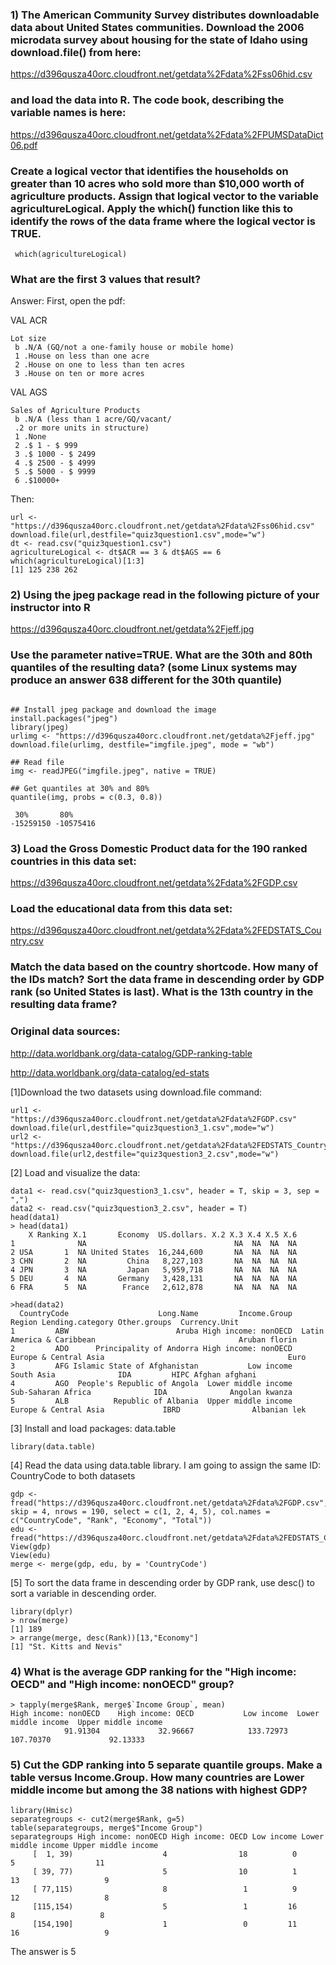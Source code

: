 ### 1) The American Community Survey distributes downloadable data about United States communities. Download the 2006 microdata survey about housing for the state of Idaho using download.file() from here:

https://d396qusza40orc.cloudfront.net/getdata%2Fdata%2Fss06hid.csv

### and load the data into R. The code book, describing the variable names is here:

https://d396qusza40orc.cloudfront.net/getdata%2Fdata%2FPUMSDataDict06.pdf

### Create a logical vector that identifies the households on greater than 10 acres who sold more than $10,000 worth of agriculture products. Assign that logical vector to the variable agricultureLogical. Apply the which() function like this to identify the rows of the data frame where the logical vector is TRUE.

```[javascript]
 which(agricultureLogical)
```
### What are the first 3 values that result?
Answer:
First, open the pdf:

VAL ACR
```[javascript]
Lot size
 b .N/A (GQ/not a one-family house or mobile home)
 1 .House on less than one acre
 2 .House on one to less than ten acres
 3 .House on ten or more acres
```
VAL AGS
```[javascript]
Sales of Agriculture Products
 b .N/A (less than 1 acre/GQ/vacant/
 .2 or more units in structure)
 1 .None
 2 .$ 1 - $ 999
 3 .$ 1000 - $ 2499
 4 .$ 2500 - $ 4999
 5 .$ 5000 - $ 9999
 6 .$10000+
 ```
 
Then: 
```[javascript]
url <- "https://d396qusza40orc.cloudfront.net/getdata%2Fdata%2Fss06hid.csv"
download.file(url,destfile="quiz3question1.csv",mode="w")
dt <- read.csv("quiz3question1.csv")
agricultureLogical <- dt$ACR == 3 & dt$AGS == 6
which(agricultureLogical)[1:3]
[1] 125 238 262
```

### 2) Using the jpeg package read in the following picture of your instructor into R

https://d396qusza40orc.cloudfront.net/getdata%2Fjeff.jpg

### Use the parameter native=TRUE. What are the 30th and 80th quantiles of the resulting data? (some Linux systems may produce an answer 638 different for the 30th quantile)

```[javascript]

## Install jpeg package and download the image
install.packages("jpeg")
library(jpeg)
urlimg <- "https://d396qusza40orc.cloudfront.net/getdata%2Fjeff.jpg"
download.file(urlimg, destfile="imgfile.jpeg", mode = "wb")

## Read file
img <- readJPEG("imgfile.jpeg", native = TRUE)

## Get quantiles at 30% and 80%
quantile(img, probs = c(0.3, 0.8)) 

 30%       80% 
-15259150 -10575416 
```
### 3) Load the Gross Domestic Product data for the 190 ranked countries in this data set:

https://d396qusza40orc.cloudfront.net/getdata%2Fdata%2FGDP.csv

### Load the educational data from this data set:

https://d396qusza40orc.cloudfront.net/getdata%2Fdata%2FEDSTATS_Country.csv

### Match the data based on the country shortcode. How many of the IDs match? Sort the data frame in descending order by GDP rank (so United States is last). What is the 13th country in the resulting data frame?

### Original data sources:

http://data.worldbank.org/data-catalog/GDP-ranking-table

http://data.worldbank.org/data-catalog/ed-stats

[1]Download the two datasets using download.file command:
```[javascript]
url1 <- "https://d396qusza40orc.cloudfront.net/getdata%2Fdata%2FGDP.csv"
download.file(url,destfile="quiz3question3_1.csv",mode="w")
url2 <- "https://d396qusza40orc.cloudfront.net/getdata%2Fdata%2FEDSTATS_Country.csv"
download.file(url2,destfile="quiz3question3_2.csv",mode="w")
```
[2] Load and visualize the data:
```[javascript]
data1 <- read.csv("quiz3question3_1.csv", header = T, skip = 3, sep = ",")
data2 <- read.csv("quiz3question3_2.csv", header = T)
head(data1)
> head(data1)
    X Ranking X.1       Economy  US.dollars. X.2 X.3 X.4 X.5 X.6
1              NA                                 NA  NA  NA  NA
2 USA       1  NA United States  16,244,600       NA  NA  NA  NA
3 CHN       2  NA         China   8,227,103       NA  NA  NA  NA
4 JPN       3  NA         Japan   5,959,718       NA  NA  NA  NA
5 DEU       4  NA       Germany   3,428,131       NA  NA  NA  NA
6 FRA       5  NA        France   2,612,878       NA  NA  NA  NA

>head(data2)
  CountryCode                    Long.Name         Income.Group                     Region Lending.category Other.groups  Currency.Unit
1         ABW                        Aruba High income: nonOECD  Latin America & Caribbean                                Aruban florin
2         ADO      Principality of Andorra High income: nonOECD      Europe & Central Asia                                         Euro
3         AFG Islamic State of Afghanistan           Low income                 South Asia              IDA         HIPC Afghan afghani
4         AGO  People's Republic of Angola  Lower middle income         Sub-Saharan Africa              IDA              Angolan kwanza
5         ALB          Republic of Albania  Upper middle income      Europe & Central Asia             IBRD                Albanian lek
```
[3] Install and load packages: data.table
```[javascript]
library(data.table)
```
[4] Read the data using data.table library. I am going to assign the same ID: CountryCode to both datasets
```[javascript]
gdp <- fread("https://d396qusza40orc.cloudfront.net/getdata%2Fdata%2FGDP.csv", skip = 4, nrows = 190, select = c(1, 2, 4, 5), col.names = c("CountryCode", "Rank", "Economy", "Total"))
edu <- fread("https://d396qusza40orc.cloudfront.net/getdata%2Fdata%2FEDSTATS_Country.csv")
View(gdp)
View(edu)
merge <- merge(gdp, edu, by = 'CountryCode')
```
[5] To sort the data frame in descending order by GDP rank, use desc() to sort a variable in descending order.
```[javascript]
library(dplyr)
> nrow(merge)
[1] 189
> arrange(merge, desc(Rank))[13,"Economy"]
[1] "St. Kitts and Nevis"
```

### 4) What is the average GDP ranking for the "High income: OECD" and "High income: nonOECD" group?
```[javascript]
> tapply(merge$Rank, merge$`Income Group`, mean)
High income: nonOECD    High income: OECD           Low income  Lower middle income  Upper middle income 
            91.91304             32.96667            133.72973            107.70370             92.13333 
```

### 5) Cut the GDP ranking into 5 separate quantile groups. Make a table versus Income.Group. How many countries are Lower middle income but among the 38 nations with highest GDP?
```[javascript]
library(Hmisc)
separategroups <- cut2(merge$Rank, g=5)
table(separategroups, merge$"Income Group")  
separategroups High income: nonOECD High income: OECD Low income Lower middle income Upper middle income
     [  1, 39)                    4                18          0                   5                  11
     [ 39, 77)                    5                10          1                  13                   9
     [ 77,115)                    8                 1          9                  12                   8
     [115,154)                    5                 1         16                   8                   8
     [154,190]                    1                 0         11                  16                   9
```
The answer is 5

